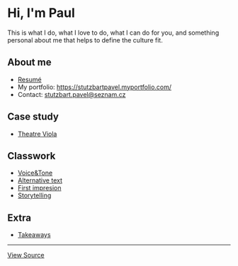 # Hi, I'm Paul

This is what I do, what I love to do, what I can do for you, and something personal about me that helps to define the culture fit.

## About me

- [Resumé](04-experience)
- My portfolio: https://stutzbartpavel.myportfolio.com/
- Contact: stutzbart.pavel@seznam.cz

## Case study

- [Theatre Viola](03-content-first)

## Classwork
- [Voice&Tone](05-voice-&-tone)
- [Alternative text](01-alternative-text/)
- [First impresion](02-first-impression)
- [Storytelling](06-Storytelling) 

## Extra
- [Takeaways](takeaways)

---

[View Source](https://pavelstutzbart.github.io/english-for-designers/)
